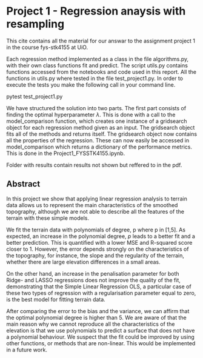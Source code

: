# Project 1 - Regression anaysis with resampling
This cite contains all the material for our answar to the assignment project 1 in the course fys-stk4155 at UiO. 

Each regression method implemented as a class in the file algorithms.py, with their own class functions fit and predict. The script utils.py contains functions accessed from the notebooks and code used in this report. All the functions in utils.py where tested in the file test_project1.py. In order to execute the tests you make the following call in your command line. 

pytest test_project1.py


We have structured the solution into two parts. The first part consists of finding the optimal hyperparameter $\lambda$. This is done with a call to the model_comparison function, which creates one instance of a gridsearch object for each regression method given as an input. The gridsearch object fits all of the methods and returns itself. The gridsearch object now contains all the properties of the regression. These can now easily be accessed in model_comparison which returns a dictionary of the performance metrics. This is done in the Project1_FYSSTK4155.ipynb. 

Folder with results contain results not shown but reffered to in the pdf.

## Abstract
In this project we show that applying linear regression analysis to terrain data allows us to represent the main characteristics of the smoothed topography, although we are not able to describe all the features of the terrain with these simple models. 

We fit the terrain data with polynomials of degree, p where p in [1,5]. As expected, an increase in the polynomial degree, $p$ leads to a better fit and a better prediction. This is quantified with a lower MSE and R-squared score closer to 1. However, the error depends strongly on the characteristics of the topography, for instance, the slope and the regularity of the terrain, whether there are large elevation differences in a small areas. 

On the other hand, an increase in the penalisation parameter for both Ridge- and LASSO regressions does not improve the quality of the fit, demonstrating that the Simple Linear Regression OLS, a particular case of these two types of regression with a regularisation parameter equal to zero, is the best model for fitting terrain data. 

After comparing the error to the bias and the variance, we can affirm that the optimal polynomial degree is higher than 5. We are aware of that the main reason why we cannot reproduce all the characteristics of the elevation is that we use polynomials to predict a surface that does not have a polynomial behaviour. We suspect that the fit could be improved by using other functions, or methods that are non-linear. This would be implemented in a future work.
